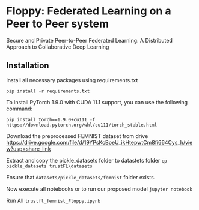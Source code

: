 # Floppy: Federated Learning on a Peer to Peer system
Secure and Private Peer-to-Peer Federated Learning: A Distributed Approach to Collaborative Deep Learning

## Installation
Install all necessary packages using requirements.txt

`pip install -r requirements.txt`

To install PyTorch 1.9.0 with CUDA 11.1 support, you can use the following command:

`pip install torch==1.9.0+cu111 -f https://download.pytorch.org/whl/cu111/torch_stable.html`

Download the preprocessed FEMNIST dataset from drive https://drive.google.com/file/d/19YPsKcBoeU_ikHtepwtCm8fi664Cys_h/view?usp=share_link

Extract and copy the pickle_datasets folder to datastets folder
`cp pickle_datasets trustFL\datasets`

Ensure that `datasets/pickle_datasets/femnist` folder exists.

Now execute all notebooks or to run our proposed model
`jupyter notebook`

Run All
`trustfl_femnist_Floppy.ipynb`
